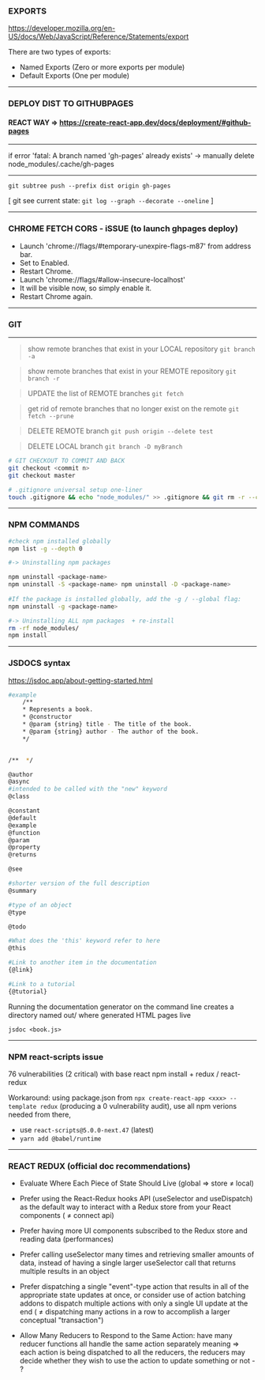
### EXPORTS 
https://developer.mozilla.org/en-US/docs/Web/JavaScript/Reference/Statements/export

There are two types of exports:

- Named Exports (Zero or more exports per module)
- Default Exports (One per module)

----

### DEPLOY DIST TO GITHUBPAGES
#### REACT WAY => https://create-react-app.dev/docs/deployment/#github-pages
-----------
if error 'fatal: A branch named 'gh-pages' already exists' 
-> manually delete node_modules/.cache/gh-pages

-----------
` git subtree push --prefix dist origin gh-pages `

[ git see current state: ` git log --graph --decorate --oneline ` ]

---
### CHROME FETCH CORS - iSSUE (to launch ghpages deploy)

- Launch 'chrome://flags/#temporary-unexpire-flags-m87' from address bar.
- Set to Enabled.
- Restart Chrome.
- Launch 'chrome://flags/#allow-insecure-localhost'
- It will be visible now, so simply enable it.
- Restart Chrome again.

----

### GIT 
---
> show remote branches that exist in your LOCAL repository
`git branch -a`

> show remote branches that exist in your REMOTE repository
`git branch -r` 

>  UPDATE the list of REMOTE branches
`git fetch`

> get rid of remote branches that no longer exist on the remote
`git fetch --prune` 

> DELETE REMOTE branch
`git push origin --delete test`

> DELETE LOCAL branch
`git branch -D myBranch` 

```bash 
# GIT CHECKOUT TO COMMIT AND BACK
git checkout <commit n>
git checkout master

# .gitignore universal setup one-liner
touch .gitignore && echo "node_modules/" >> .gitignore && git rm -r --cached node_modules ; git status

```

----


### NPM COMMANDS
```bash
#check npm installed globally
npm list -g --depth 0

#-> Uninstalling npm packages

npm uninstall <package-name>
npm uninstall -S <package-name> npm uninstall -D <package-name>
    
#If the package is installed globally, add the -g / --global flag:
npm uninstall -g <package-name>

#-> Uninstalling ALL npm packages  + re-install
rm -rf node_modules/
npm install

```

----



### JSDOCS syntax
https://jsdoc.app/about-getting-started.html

```bash
#example
    /**
    * Represents a book.
    * @constructor
    * @param {string} title - The title of the book.
    * @param {string} author - The author of the book.
    */


/**  */

@author
@async
#intended to be called with the "new" keyword
@class 

@constant
@default 
@example
@function 
@param
@property 
@returns

@see

#shorter version of the full description
@summary

#type of an object
@type

@todo

#What does the 'this' keyword refer to here
@this

#Link to another item in the documentation
{@link}

#Link to a tutorial
{@tutorial}


```


Running the documentation generator on the command line
 creates a directory named out/
 where generated HTML pages live 

``` jsdoc <book.js> ```

---
### NPM react-scripts issue
76 vulnerabilities (2 critical) with base react npm install + redux / react-redux

Workaround:
using package.json from `npx create-react-app <xxx> --template redux` (producing a 0 vulnerability audit), use all npm verions needed from there,

+ use `react-scripts@5.0.0-next.47` (latest)
+ `yarn add @babel/runtime`

---
### REACT REDUX  (official doc recommendations)

- Evaluate Where Each Piece of State Should Live (global => store ≠ local)

- Prefer using the React-Redux hooks API (useSelector and useDispatch) as the default way to interact with a Redux store from your React components ( ≠ connect api)

- Prefer having more UI components subscribed to the Redux store and reading data  (performances)

- Prefer calling useSelector many times and retrieving smaller amounts of data, instead of having a single larger useSelector call that returns multiple results in an object

- Prefer dispatching a single "event"-type action that results in all of the appropriate state updates at once, or consider use of action batching addons to dispatch multiple actions with only a single UI update at the end ( ≠ dispatching many actions in a row to accomplish a larger conceptual "transaction")

- Allow Many Reducers to Respond to the Same Action: have many reducer functions all handle the same action separately
meaning  => each action is being dispatched to all the reducers, the reducers may decide whether they wish to use the action to update something or not - ?



